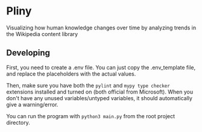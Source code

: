 # Pliny

Visualizing how human knowledge changes over time by analyzing trends in the Wikipedia content library

## Developing

First, you need to create a .env file. You can just copy the .env_template file, and replace the placeholders with the actual values.

Then, make sure you have both the `pylint` and `mypy type checker` extensions installed and turned on (both official from Microsoft).
When you don't have any unused variables/untyped variables, it should automatically give a warning/error.

You can run the program with `python3 main.py` from the root project directory.
